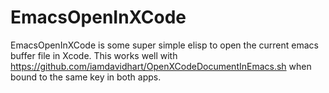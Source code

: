 EmacsOpenInXCode
===========

EmacsOpenInXCode is some super simple elisp to open the current emacs buffer file in Xcode. This works well with https://github.com/iamdavidhart/OpenXCodeDocumentInEmacs.sh when bound to the same key in both apps.
